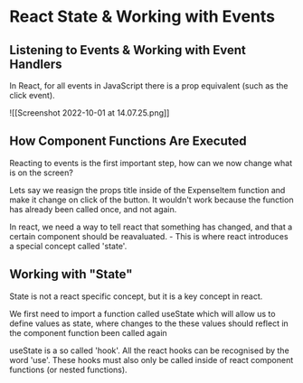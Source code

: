 # React State & Working with Events
## Listening to Events & Working with Event Handlers
In React, for all events in JavaScript there is a prop equivalent (such as the click event).

![[Screenshot 2022-10-01 at 14.07.25.png]]
## How Component Functions Are Executed
Reacting to events is the first important step, how can we now change what is on the screen? 

Lets say we reasign the props title inside of the ExpenseItem function and make it change on click of the button. It wouldn't work because the function has already been called once, and not again.

In react, we need a way to tell react that something has changed, and that a certain component should be reavaluated. - This is where react introduces a special concept called 'state'.

## Working with "State"
State is not a react specific concept, but it is a key concept in react. 

We first need to import a function called useState which will allow us to define values as state, where changes to the these values should reflect in the component function been called again

useState is a so called 'hook'. All the react hooks can be recognised by the word 'use'. These hooks must also only be called inside of react component functions (or nested functions).

